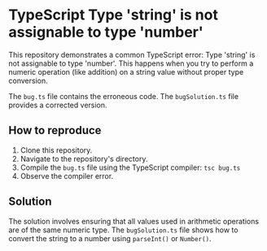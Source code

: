 # TypeScript Type 'string' is not assignable to type 'number'

This repository demonstrates a common TypeScript error: Type 'string' is not assignable to type 'number'.  This happens when you try to perform a numeric operation (like addition) on a string value without proper type conversion.

The `bug.ts` file contains the erroneous code.  The `bugSolution.ts` file provides a corrected version.

## How to reproduce

1. Clone this repository.
2. Navigate to the repository's directory.
3. Compile the `bug.ts` file using the TypeScript compiler: `tsc bug.ts`
4. Observe the compiler error.

## Solution

The solution involves ensuring that all values used in arithmetic operations are of the same numeric type.  The `bugSolution.ts` file shows how to convert the string to a number using `parseInt()` or `Number()`.